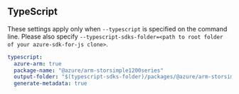 ## TypeScript

These settings apply only when `--typescript` is specified on the command line.
Please also specify `--typescript-sdks-folder=<path to root folder of your azure-sdk-for-js clone>`.

``` yaml $(typescript)
typescript:
  azure-arm: true
  package-name: "@azure/arm-storsimple1200series"
  output-folder: "$(typescript-sdks-folder)/packages/@azure/arm-storsimple1200series"
  generate-metadata: true
```

